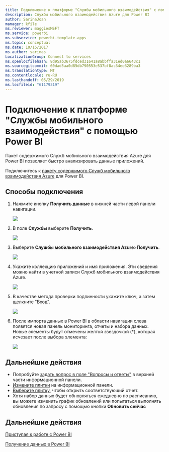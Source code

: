 ```yaml
---
title: Подключение к платформе "Службы мобильного взаимодействия" с помощью Power BI
description: Службы мобильного взаимодействия Azure для Power BI
author: SarinaJoan
manager: kfile
ms.reviewer: maggiesMSFT
ms.service: powerbi
ms.subservice: powerbi-template-apps
ms.topic: conceptual
ms.date: 10/16/2017
ms.author: sarinas
LocalizationGroup: Connect to services
ms.openlocfilehash: 8d95ab3675fdced31641a8abbffa31ed0a6643c1
ms.sourcegitcommit: 60dad5aa0d85db790553e537bf8ac34ee3289ba3
ms.translationtype: MT
ms.contentlocale: ru-RU
ms.lasthandoff: 05/29/2019
ms.locfileid: "61179319"
---
```

# <a name="connect-to-azure-mobile-engagement-with-power-bi"></a>Подключение к платформе "Службы мобильного взаимодействия" с помощью Power BI
Пакет содержимого Служб мобильного взаимодействия Azure для Power BI позволяет быстро анализировать данные приложений.

Подключитесь к [пакету содержимого Служб мобильного взаимодействия Azure](https://app.powerbi.com/groups/me/getdata/services/azme) для Power BI.

## <a name="how-to-connect"></a>Способы подключения
1. Нажмите кнопку **Получить данные** в нижней части левой панели навигации.
   
    ![](media/service-connect-to-azure-mobile/getdata.png)
2. В поле **Службы** выберите **Получить**.
   
    ![](media/service-connect-to-azure-mobile/services.png)
3. Выберите **Службы мобильного взаимодействия Azure**\>**Получить**.
   
    ![](media/service-connect-to-azure-mobile/azme.png) 
4. Укажите коллекцию приложений и имя приложения. Эти сведения можно найти в учетной записи Служб мобильного взаимодействия Azure.
   
    ![](media/service-connect-to-azure-mobile/parameters.png) 
5. В качестве метода проверки подлинности укажите ключ, а затем щелкните "Вход".
   
    ![](media/service-connect-to-azure-mobile/creds.png)
6. После импорта данных в Power BI в области навигации слева появятся новая панель мониторинга, отчеты и набора данных. Новые элементы будут отмечены желтой звездочкой (\*), которая исчезает после выбора элемента:
   
    ![](media/service-connect-to-azure-mobile/dashboard.png)

## <a name="what-now"></a>Дальнейшие действия

* Попробуйте [задать вопрос в поле "Вопросы и ответы"](consumer/end-user-q-and-a.md) в верхней части информационной панели.
* [Измените плитки](service-dashboard-edit-tile.md) на информационной панели.
* [Выберите плитку](consumer/end-user-tiles.md), чтобы открыть соответствующий отчет.
* Хотя набор данных будет обновляться ежедневно по расписанию, вы можете изменить график обновлений или попытаться выполнять обновления по запросу с помощью кнопки **Обновить сейчас**

## <a name="next-steps"></a>Дальнейшие действия
[Приступая к работе с Power BI](service-get-started.md)

[Получение данных в Power BI](service-get-data.md)

